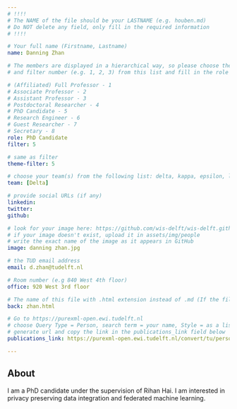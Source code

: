 ```yaml
---
# !!!!
# The NAME of the file should be your LASTNAME (e.g. houben.md)
# Do NOT delete any field, only fill in the required information
# !!!! 

# Your full name (Firstname, Lastname)
name: Danning Zhan

# The members are displayed in a hierarchical way, so please choose the role (e.g. Full Professor, Assistant Professor etc) 
# and filter number (e.g. 1, 2, 3) from this list and fill in the role and filter from below:

# (Affiliated) Full Professor - 1
# Associate Professor - 2
# Assistant Professor - 3
# Postdoctoral Researcher - 4
# PhD Candidate - 5
# Research Engineer - 6 
# Guest Researcher - 7
# Secretary - 8
role: PhD Candidate
filter: 5

# same as filter
theme-filter: 5

# choose your team(s) from the following list: delta, kappa, epsilon, lambda, cel
team: [Delta]

# provide social URLs (if any)
linkedin: 
twitter: 
github: 

# look for your image here: https://github.com/wis-delft/wis-delft.github.io/tree/master/assets/img/people 
# if your image doesn't exist, upload it in assets/img/people 
# write the exact name of the image as it appears in GitHub  
image: danning zhan.jpg

# the TUD email address
email: d.zhan@tudelft.nl

# Room number (e.g 840 West 4th floor)
office: 920 West 3rd floor

# The name of this file with .html extension instead of .md (If the filename is ionescu.md, the "back" field will be ionescu.html)
back: zhan.html

# Go to https://purexml-open.ewi.tudelft.nl 
# choose Query Type = Person, search term = your name, Style = as a list
# generate url and copy the link in the publications_link field below
publications_link: https://purexml-open.ewi.tudelft.nl/convert/tu/persons/e0b41600-8848-4ce7-810b-87ccc08db6cc

---
```


## About

I am a PhD candidate under the supervision of Rihan Hai. 
I am interested in privacy preserving data integration and federated machine learning. 


